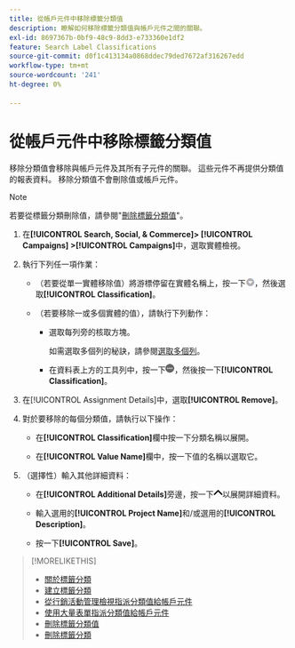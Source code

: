 ```yaml
---
title: 從帳戶元件中移除標籤分類值
description: 瞭解如何移除標籤分類值與帳戶元件之間的關聯。
exl-id: 8697367b-0bf9-48c9-8dd3-e733360e1df2
feature: Search Label Classifications
source-git-commit: d0f1c413134a0868ddec79ded7672af316267edd
workflow-type: tm+mt
source-wordcount: '241'
ht-degree: 0%

---
```


# 從帳戶元件中移除標籤分類值

移除分類值會移除與帳戶元件及其所有子元件的關聯。 這些元件不再提供分類值的報表資料。 移除分類值不會刪除值或帳戶元件。

>[!NOTE]
>
>若要從標籤分類刪除值，請參閱&quot;[刪除標籤分類值](classification-values-delete.md)&quot;。

1. 在&#x200B;**[!UICONTROL Search, Social, & Commerce]> [!UICONTROL Campaigns] >[!UICONTROL Campaigns]**&#x200B;中，選取實體檢視。

1. 執行下列任一項作業：

   * （若要從單一實體移除值）將游標停留在實體名稱上，按一下![功能表按鈕](/help/search-social-commerce/assets/arrow-dropdown-menu.png "功能表按鈕")，然後選取&#x200B;**[!UICONTROL Classification]**。

   * （若要移除一或多個實體的值），請執行下列動作：

      * 選取每列旁的核取方塊。

        如需選取多個列的秘訣，請參閱[選取多個列](/help/search-social-commerce/common-tasks/navigation-editing-selection/multiple-rows-select.md)。

      * 在資料表上方的工具列中，按一下![更多](/help/search-social-commerce/assets/more.png "更多")，然後按一下&#x200B;**[!UICONTROL Classification]**。

1. 在[!UICONTROL Assignment Details]中，選取&#x200B;**[!UICONTROL Remove]**。

1. 對於要移除的每個分類值，請執行以下操作：

   * 在&#x200B;**[!UICONTROL Classification]**&#x200B;欄中按一下分類名稱以展開。

   * 在&#x200B;**[!UICONTROL Value Name]**&#x200B;欄中，按一下值的名稱以選取它。

1. （選擇性）輸入其他詳細資料：

   * 在&#x200B;**[!UICONTROL Additional Details]**&#x200B;旁邊，按一下![開啟](/help/search-social-commerce/assets/chevron-up.png "開啟")以展開詳細資料。

   * 輸入選用的&#x200B;**[!UICONTROL Project Name]**&#x200B;和/或選用的&#x200B;**[!UICONTROL Description]**。

   * 按一下&#x200B;**[!UICONTROL Save]**。

>[!MORELIKETHIS]
>
>* [關於標籤分類](classification-about.md)
>* [建立標籤分類](classification-create.md)
>* [從行銷活動管理檢視指派分類值給帳戶元件](classification-values-assign-campaign-management.md)
>* [使用大量表單指派分類值給帳戶元件](classification-values-assign-bulksheets.md)
>* [刪除標籤分類值](classification-values-delete.md)
>* [刪除標籤分類](classification-delete.md)
